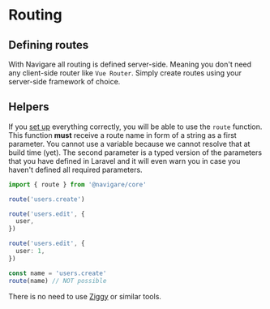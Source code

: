 # Routing

## Defining routes

With Navigare all routing is defined server-side. Meaning you don't need any client-side router like `Vue Router`. Simply create routes using your server-side framework of choice.

## Helpers

If you [set up](/guide/installation/client) everything correctly, you will be able to use the `route` function. This function **must** receive a route name in form of a string as a first parameter. You cannot use a variable because we cannot resolve that at build time (yet). The second parameter is a typed version of the parameters that you have defined in Laravel and it will even warn you in case you haven't defined all required parameters.

```typescript
import { route } from '@navigare/core'

route('users.create')

route('users.edit', {
  user,
})

route('users.edit', {
  user: 1,
})

const name = 'users.create'
route(name) // NOT possible
```

There is no need to use [Ziggy](https://github.com/tightenco/ziggy) or similar tools.
